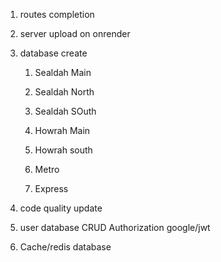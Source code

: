 1. routes completion
2. server upload on onrender
3. database create 
    1. Sealdah Main
    2. Sealdah North
    3. Sealdah SOuth

    4. Howrah Main
    5. Howrah south

    6. Metro
    7. Express
4. code quality update
5. user database 
    CRUD
    Authorization google/jwt

6. Cache/redis database


